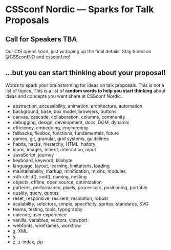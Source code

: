 # CSSconf Nordic — Sparks for Talk Proposals

## Call for Speakers TBA

Our CfS opens soon, just wrapping up the final details. Stay tuned on [@CSSconfNO](https://twitter.com/cssconfno) and [cssconf.no](http://cssconf.no/)!

## …but you can start thinking about your proposal!

Words to spark your brainstorming for ideas on talk proposals. This is not a list of topics. This is a list of **random words to help you start thinking** about ideas and concepts you want share at CSSconf Nordic.

* abstraction, accessibility, animation, architecture, automation
* background, base, box model, browsers, buttons
* canvas, cascade, collaboration, columns, community
* debugging, design, development, docs, DOM, dynamic
* efficiency, embedding, engineering
* fallbacks, flexbox, functions, fundamentals, future
* games, git, granular, grid systems, guidelines
* habits, hacks, hierarchy, HTML, history
* icons, images, inherit, interaction, input
* JavaScript, journey
* keyboard, keyword, kilobyte
* language, layout, learning, limitations, loading
* maintainability, markup, minification, mixins, modules
* :nth-child(), :not(), naming, nesting
* objects, offline, open source, optimization
* patterns, performance, pixels, processors, positioning, portable
* quality, query, quotes
* reset, responsive, resilient, resolution, robust
* scalability, selectors, simple, specificity, sprites, standards, SVG
* teams, testing, tools, typography
* unicode, user experience
* vanilla, variables, vectors, viewport
* webfonts, wireframes, workflow
* [x](https://developer.mozilla.org/en-US/docs/Web/SVG/Attribute/x), XML
* [y](https://developer.mozilla.org/en-US/docs/Web/SVG/Attribute/y)
* [z](https://developer.mozilla.org/en-US/docs/Web/SVG/Attribute/z), z-index, zip
